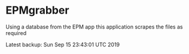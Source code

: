 # EPMgrabber
Using a database from the EPM app this application scrapes the files as required


Latest backup: Sun Sep 15 23:43:01 UTC 2019
